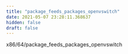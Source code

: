 ```yaml
---
title: "package_feeds_packages_openvswitch"
date: 2021-05-07 23:28:11.368637
hidden: false
draft: false
---
```


x86/64/package_feeds_packages_openvswitch

